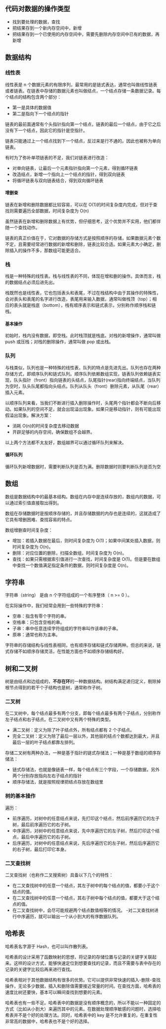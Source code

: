 ## 代码对数据的操作类型

- 找到要处理的数据，查找
- 把结果存到一个新内存空间中，新增
- 把结果存到一个已使用的内存空间中，需要先删除内存空间中已有的数据，再新增

## 数据结构

### 线性表

线性表是 n 个数据元素的有限序列，最常用的是链式表达，通常也叫做线性链表或者链表。在链表中存储的数据元素也叫做结点，一个结点存储一条数据记录。每个结点的结构包含两个部分：

- 第一是具体的数据值
- 第二是指向下一个结点的指针

链表的最前面通常有个头指针指向第一个结点，链表的最后一个结点，由于它之后没有下一个结点，因此它的指针是空指针。

链表只能通过上一个结点找到下一个结点，反过来是行不通的。因此也被称为单向链表。

有时为了弥补单项链表的不足，我们对链表进行改造：

- 对单向链表，让最后一个元素指针指向第一个元素，得到循环链表
- 改造结点，新增一个指向上一个结点的指针，得到双向链表
- 将循环链表与双向链表结合，得到双向循环链表

#### 增删查

链表在新增和删除数据都比较容易，可以在 O(1)的时间复杂度内完成，但对于查找则需要遍历全部数据，时间复杂度为 O(n)

虽然链表在新增和删除数据上有优势，但仔细思考，这个优势并不实用，他们都伴随一个查找动作。

链表的真正价值在于，它对数据的存储方式是按照顺序的存储，如果数据元素个数不定，且需要经常进行数据的新增和删除，链表比较合适。如果元素大小确定，删除插入的操作不多，那数组可能更适合。

### 栈

栈是一种特殊的线性表。栈与线性表的不同，体现在增和删的操作。具体而言，栈的数据结点必须后进先出。

栈既然也是线性表，它也包括表头和表尾，不过在栈结构中由于其操作的特殊性，会对表头和表尾的名字进行改造，表尾用来输入数据，通常叫做栈顶（top）；相应的表头就是栈底（bottom），栈有顺序表示和链式表示，分别称作顺序栈和链栈。

#### 基本操作

初始时，栈内没有数据，即空栈。此时栈顶就是栈底。对栈的新增操作，通常叫做 push 或压栈；对栈的删除操作，通常叫做 pop 或出栈。

### 队列

与栈类似，队列也是一种特殊的线性表，队列的特点是先进先出。队列也存在两种存储方式，即顺序队列和链式队列。顺序队列依赖数组实现，链表队列依赖链表实现，队头指针（front）指向链表的头结点，队尾指针(rear)指向终端结点，当队列为空时，队头队尾都指向头结点。队列从队头（front）删除元素，从队尾（rear）插入元素。

以顺序队列来看，当我们不断进行插入删除操作时，头尾两个指针都会不断向后移动。如果队列的空间不足，就会出现溢出现象。如果只是移动指针，则有可能出现假溢出现象。解决方案：

- 消耗 O(n)的时间复杂度去移动数据
- 开辟足够的内存空间，确保数组不会越界。

以上两个方法都不太友好，数组越界可以通过循环队列来解决。

#### 循环队列

循环队列新增数据时，需要判断队列是否为满。删除数据时则要判断队列是否为空

## 数组

数组是数据结构中的最基本结构。数组在内存中是连续存放的，数组内的数据，可以通过索引值直接取出得到。

数组在存储数据时是按顺序存储的，并且存储数据的内存也是连续的，这就造成了它具有增删困难、查找容易的特点。

数组增删查时间复杂度：

- 增加：若插入数据在最后，则时间复杂度为 O(1)；如果中间某处插入数据，则时间复杂度为 O(n)。
- 删除：对应位置的删除，扫描全数组，时间复杂度为 O(n)。
- 查找：如果只需根据索引值进行一次查找，时间复杂度是 O(1)。但是要在数组中查找一个数值满足指定条件的数据，则时间复杂度是 O(n)。

## 字符串

字符串（string） 是由 n 个字符组成的一个有序整体（ n >= 0 ）。

在实际操作中，我们经常会用到一些特殊的字符串：

- 空串：指含有零个字符的串。
- 空格串：只包含空格的串。
- 子串：串中任意连续字符组成的字符串叫作该串的子串。
- 原串：通常也称为主串。

字符串的存储结构与线性表相同，也有顺序存储和链式存储两种。但总的来说，链式存储不如顺序存储灵活，在性能方面也不如顺序存储结构好。

## 树和二叉树

树是由结点和边组成的，**不存在环**的一种数据结构。树结构满足递归定义，剔除掉根节点得到的若干个子结构也是树，通常称作子树。

### 二叉树

在二叉树中，每个结点最多有两个分支，即每个结点最多有两个子结点，分别称作左子结点和右子结点。在二叉树中又有两个特殊的类型。

- 满二叉树：定义为除了叶子结点外，所有结点都有 2 个子结点。
- 完全二叉树：定义为除了最后一层以外，其他层的结点个数都达到最大，并且最后一层的叶子结点都靠左排列。

存储二叉树有两种办法，一种是基于指针的链式存储法；一种是基于数组的顺序存储法：

- 链式存储法，也就是像链表一样，每个结点有三个字段，一个存储数据，另外两个分别存放指向左右子结点的指针
- 顺序存储法，就是按照规律把结点存放在数组里

### 树的基本操作

遍历：

- 前序遍历，对树中的任意结点来说，先打印这个结点，然后前序遍历它的左子树，最后前序遍历它的右子树。
- 中序遍历，对树中的任意结点来说，先中序遍历它的左子树，然后打印这个结点，最后中序遍历它的右子树。
- 后序遍历，对树中的任意结点来说，先后序遍历它的左子树，然后后序遍历它的右子树，最后打印它本身。

### 二叉查找树

二叉查找树（也称作二叉搜索树）具备以下几个的特性：

- 在二叉查找树中的任意一个结点，其左子树中的每个结点的值，都要小于这个结点的值。
- 在二叉查找树中的任意一个结点，其右子树中每个结点的值，都要大于这个结点的值。
- 在二叉查找树中，会尽可能规避两个结点数值相等的情况。 -对二叉查找树进行中序遍历，就可以输出一个从小到大的有序数据队列。

## 哈希表

哈希表名字源于 Hash，也可以叫作散列表。

哈希表的设计采用了函数映射的思想，将记录的存储位置与记录的关键字关联起来。这样的设计方式，能够快速定位到想要查找的记录，而且不需要与表中存在的记录的关键字比较后再来进行查找。

哈希表相对于其他数据结构有很多的优势。它可以提供非常快速的插入-删除-查找操作，无论多少数据，插入和删除值需要接近常量的时间。在查找方面，哈希表的速度比树还要快，基本可以瞬间查找到想要的元素。

哈希表也有一些不足。哈希表中的数据是没有顺序概念的，所以不能以一种固定的方式（比如从小到大）来遍历其中的元素。在数据处理顺序敏感的问题时，选择哈希表并不是个好的处理方法。同时，哈希表中的 key 是不允许重复的，在重复性非常高的数据中，哈希表也不是个好的选择。
